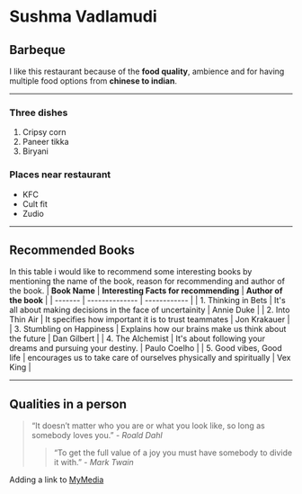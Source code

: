 # Sushma Vadlamudi
## Barbeque
I like this restaurant because of the **food quality**, ambience and for having multiple food options from **chinese to indian**.
<!--Section with an ordered list-->
----
### Three dishes
1. Cripsy corn
2. Paneer tikka
3. Biryani
<!--Section with an unordered list-->
### Places near restaurant
- KFC
- Cult fit
- Zudio
----
## Recommended Books
In this table i would like to recommend some interesting books by mentioning the name of the book, reason for recommending and author of the book.
|   **Book Name**  |   **Interesting Facts for recommending**   |   **Author of the book**   |
| -------        | --------------                         |  ------------          |
| 1. Thinking in Bets | It's all about making decisions in the face of uncertainity                                    |  Annie Duke            |
| 2. Into Thin Air    | It specifies how important it is to trust teammates | Jon Krakauer |
| 3. Stumbling on Happiness | Explains how our brains make us think about the future                             |  Dan Gilbert           |
| 4. The Alchemist    | It's about following your dreams and pursuing your destiny.                                |  Paulo Coelho          |
| 5. Good vibes, Good life | encourages us to take care of ourselves physically and spiritually                            |  Vex King |

-----
## Qualities in a person
> “It doesn’t matter who you are or what you look like, so long as somebody loves you.” - *Roald Dahl*
>> “To get the full value of a joy you must have somebody to divide it with.” - *Mark Twain*

Adding a link to [MyMedia](MyMedia.md)